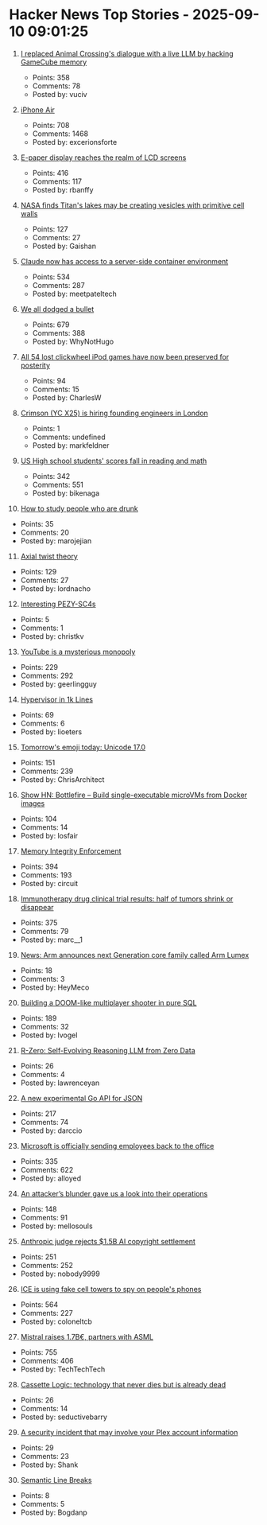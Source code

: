 # Hacker News Top Stories - 2025-09-10 09:01:25

1. [I replaced Animal Crossing's dialogue with a live LLM by hacking GameCube memory](https://joshfonseca.com/blogs/animal-crossing-llm)
   - Points: 358
   - Comments: 78
   - Posted by: vuciv

2. [iPhone Air](https://www.apple.com/newsroom/2025/09/introducing-iphone-air-a-powerful-new-iphone-with-a-breakthrough-design/)
   - Points: 708
   - Comments: 1468
   - Posted by: excerionsforte

3. [E-paper display reaches the realm of LCD screens](https://spectrum.ieee.org/e-paper-display-modos)
   - Points: 416
   - Comments: 117
   - Posted by: rbanffy

4. [NASA finds Titan's lakes may be creating vesicles with primitive cell walls](https://www.sciencedaily.com/releases/2025/08/250831112449.htm)
   - Points: 127
   - Comments: 27
   - Posted by: Gaishan

5. [Claude now has access to a server-side container environment](https://www.anthropic.com/news/create-files)
   - Points: 534
   - Comments: 287
   - Posted by: meetpateltech

6. [We all dodged a bullet](https://xeiaso.net/notes/2025/we-dodged-a-bullet/)
   - Points: 679
   - Comments: 388
   - Posted by: WhyNotHugo

7. [All 54 lost clickwheel iPod games have now been preserved for posterity](https://arstechnica.com/gaming/2025/09/all-54-lost-clickwheel-ipod-games-have-now-been-preserved-for-posterity/)
   - Points: 94
   - Comments: 15
   - Posted by: CharlesW

8. [Crimson (YC X25) is hiring founding engineers in London](https://www.ycombinator.com/companies/crimson/jobs/kCikzj1-founding-engineer-full-stack)
   - Points: 1
   - Comments: undefined
   - Posted by: markfeldner

9. [US High school students' scores fall in reading and math](https://apnews.com/article/naep-reading-math-scores-12th-grade-c18d6e3fbc125f12948cc70cb85a520a)
   - Points: 342
   - Comments: 551
   - Posted by: bikenaga

10. [How to study people who are drunk](https://www.economist.com/science-and-technology/2025/09/03/how-to-study-people-who-are-very-drunk)
   - Points: 35
   - Comments: 20
   - Posted by: marojejian

11. [Axial twist theory](https://en.wikipedia.org/wiki/Axial_twist_theory)
   - Points: 129
   - Comments: 27
   - Posted by: lordnacho

12. [Interesting PEZY-SC4s](https://chipsandcheese.com/p/pezy-sc4s-at-hot-chips-2025)
   - Points: 5
   - Comments: 1
   - Posted by: christkv

13. [YouTube is a mysterious monopoly](https://anderegg.ca/2025/09/08/youtube-is-a-mysterious-monopoly)
   - Points: 229
   - Comments: 292
   - Posted by: geerlingguy

14. [Hypervisor in 1k Lines](https://1000hv.seiya.me/en)
   - Points: 69
   - Comments: 6
   - Posted by: lioeters

15. [Tomorrow's emoji today: Unicode 17.0](https://jenniferdaniel.substack.com/p/tomorrows-emoji-today-unicode-170)
   - Points: 151
   - Comments: 239
   - Posted by: ChrisArchitect

16. [Show HN: Bottlefire – Build single-executable microVMs from Docker images](https://bottlefire.dev/)
   - Points: 104
   - Comments: 14
   - Posted by: losfair

17. [Memory Integrity Enforcement](https://security.apple.com/blog/memory-integrity-enforcement/)
   - Points: 394
   - Comments: 193
   - Posted by: circuit

18. [Immunotherapy drug clinical trial results: half of tumors shrink or disappear](https://www.rockefeller.edu/news/38120-immunotherapy-drug-eliminates-aggressive-cancers-in-clinical-trial/)
   - Points: 375
   - Comments: 79
   - Posted by: marc__1

19. [News: Arm announces next Generation core family called Arm Lumex](https://www.phoronix.com/news/Arm-Lumex-Platform-C1)
   - Points: 18
   - Comments: 3
   - Posted by: HeyMeco

20. [Building a DOOM-like multiplayer shooter in pure SQL](https://cedardb.com/blog/doomql/)
   - Points: 189
   - Comments: 32
   - Posted by: lvogel

21. [R-Zero: Self-Evolving Reasoning LLM from Zero Data](https://arxiv.org/abs/2508.05004)
   - Points: 26
   - Comments: 4
   - Posted by: lawrenceyan

22. [A new experimental Go API for JSON](https://go.dev/blog/jsonv2-exp)
   - Points: 217
   - Comments: 74
   - Posted by: darccio

23. [Microsoft is officially sending employees back to the office](https://www.businessinsider.com/microsoft-send-employees-back-to-office-rto-remote-work-2025-9)
   - Points: 335
   - Comments: 622
   - Posted by: alloyed

24. [An attacker’s blunder gave us a look into their operations](https://www.huntress.com/blog/rare-look-inside-attacker-operation)
   - Points: 148
   - Comments: 91
   - Posted by: mellosouls

25. [Anthropic judge rejects $1.5B AI copyright settlement](https://news.bloomberglaw.com/ip-law/anthropic-judge-blasts-copyright-pact-as-nowhere-close-to-done)
   - Points: 251
   - Comments: 252
   - Posted by: nobody9999

26. [ICE is using fake cell towers to spy on people's phones](https://www.forbes.com/sites/the-wiretap/2025/09/09/how-ice-is-using-fake-cell-towers-to-spy-on-peoples-phones/)
   - Points: 564
   - Comments: 227
   - Posted by: coloneltcb

27. [Mistral raises 1.7B€, partners with ASML](https://mistral.ai/news/mistral-ai-raises-1-7-b-to-accelerate-technological-progress-with-ai)
   - Points: 755
   - Comments: 406
   - Posted by: TechTechTech

28. [Cassette Logic: technology that never dies but is already dead](https://www.differentshelf.com/cassette-logic/)
   - Points: 26
   - Comments: 14
   - Posted by: seductivebarry

29. [A security incident that may involve your Plex account information](https://forums.plex.tv/t/important-notice-of-security-incident/930523)
   - Points: 29
   - Comments: 23
   - Posted by: Shank

30. [Semantic Line Breaks](https://sembr.org)
   - Points: 8
   - Comments: 5
   - Posted by: Bogdanp

